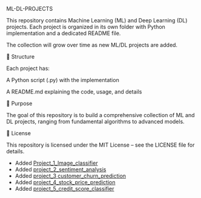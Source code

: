 ML-DL-PROJECTS

This repository contains Machine Learning (ML) and Deep Learning (DL) projects.
Each project is organized in its own folder with Python implementation and a dedicated README file.

The collection will grow over time as new ML/DL projects are added.

📂 Structure

Each project has:

A Python script (.py) with the implementation

A README.md explaining the code, usage, and details

📌 Purpose

The goal of this repository is to build a comprehensive collection of ML and DL projects, ranging from fundamental algorithms to advanced models.

📄 License

This repository is licensed under the MIT License – see the LICENSE
 file for details.
- Added [Project_1_Image_classifier](./project_1_image_classifier/README.md)
- Added [project_2_sentiment_analysis](./project_2_sentiment_analysis/README.md)
- Added [project_3 customer_churn_prediction](./project_3_customer_churn_prediction/README.md)
- Added [project_4_stock_price_prediction](./project_4_stock_price_prediction/README.md)
- Added [project_5_credit_score_classifier](./project_5_credit_score_classifier/README.md)
